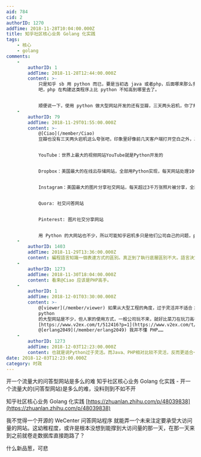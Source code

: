 ```yaml
---
aid: 784
cid: 2
authorID: 1270
addTime: 2018-11-28T10:04:00.000Z
title: 知乎社区核心业务 Golang 化实践
tags:
    - 核心
    - golang
comments:
    -
        authorID: 1
        addTime: 2018-11-28T12:44:00.000Z
        content: >-
            只是知乎 sb 用 python 而已，要是当初选 java 或者php，后面哪来那么多破事儿…… wecenter 好像用的是 php
            吧，php 在构建这类程序上比 python 不知高到哪里去了。


            顺便说一下，使用 python 做大型网站开发的还有豆瓣，三天两头宕机，你了解一下。
    -
        authorID: 79
        addTime: 2018-11-29T01:55:00.000Z
        content: >-
            @[Ciao](/member/Ciao)
            豆瓣也没有三天两头宕机这么夸张吧，印象里好像前几天客户端打开空白之外，以前貌似没碰到过。知乎宕机倒是确实挺多的。 你看，我一搜：


            YouTube：世界上最大的视频网站YouTube就是Python开发的


            Dropbox：美国最大的在线云存储网站，全部用Python实现，每天网站处理10亿个文件的上传和下载


            Instagram：美国最大的图片分享社交网站，每天超过3千万张照片被分享，全部用Python开发


            Quora: 社交问答网站


            Pinterest: 图片社交分享网站


            用 Python 的大网站也不少，所以可能知乎宕机多只是他们公司自己的问题，python 不背锅？
    -
        authorID: 1403
        addTime: 2018-11-29T13:36:00.000Z
        content: 編程語言知識一個表達方式的區別。真正到了執行底層區別不大。語言決定論只是個人的偏見，
    -
        authorID: 1273
        addTime: 2018-11-30T18:04:00.000Z
        content: 看来@Ciao 应该是PHP高手。
    -
        authorID: 1
        addTime: 2018-12-01T03:30:00.000Z
        content: >-
            @[viewer](/member/viewer) 如果从大型工程的角度，过于灵活并不适合；此外，gc 肯定会有性能瓶颈。用
            python
            的大型网站是不少，但人家的使用方式，一般公司玩不来，就好比菜刀在玩刀高手那里也很厉害，但不能用来说明日本大刀和菜刀不是胜负关键。
            [https://www.v2ex.com/t/512416?p=1](https://www.v2ex.com/t/512416?p=1)
            @[erlang2049](/member/erlang2049) 我并不懂 PHP……
    -
        authorID: 1273
        addTime: 2018-12-03T12:23:00.000Z
        content: 也就是说Python过于灵活。而Java、PHP相对比较不灵活，反而更适合一般公司？我印象中这几个都是有gc的是吗？不知道对不对。
date: 2018-12-03T12:23:00.000Z
category: 时政
---
```


开一个流量大的问答型网站是多么的难 知乎社区核心业务 Golang 化实践 - 开一个流量大的(问答型网站)是多么的难，没料则到不如不开

知乎社区核心业务 Golang 化实践 [https://zhuanlan.zhihu.com/p/48039838](https://zhuanlan.zhihu.com/p/48039838)

我不觉得一个开源的 WeCenter 问答网站程序 就能弄一个未来注定要承受大访问量的网站。这幼稚程度，或许是根本没想到能撑到大访问量的那一天，在那一天来到之前就卷走数据库直接跑路了？

什么新品葱，可悲
